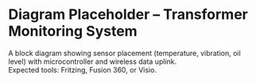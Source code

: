 # Diagram Placeholder – Transformer Monitoring System

A block diagram showing sensor placement (temperature, vibration, oil level) with microcontroller and wireless data uplink.  
Expected tools: Fritzing, Fusion 360, or Visio.
